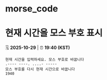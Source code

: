 # morse_code
# 현재 시간을 모스 부호 표시
<!-- MORSE_TIME_START -->
🗓️ **2025-10-29** | ⏰ **19:40 (KST)**

```
현재 시간을 입력하세요. 모스 부호로 바꿉니다
.---- ----. ....- -----
모스 부호를 다시 현재 시간으로 바꿉니다
1940
```
<!-- MORSE_TIME_END -->
